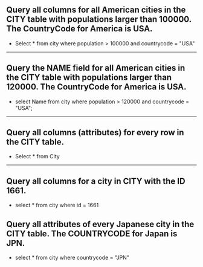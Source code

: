 ## Query all columns for all American cities in the CITY table with populations larger than 100000. The CountryCode for America is USA.
- Select * from city 
  where population > 100000 and countrycode = "USA"

--------------------------------------------------------------------------------------------------------------------------------------------------------------------

## Query the NAME field for all American cities in the CITY table with populations larger than 120000. The CountryCode for America is USA.
- select Name from city
  where population > 120000 and countrycode = "USA";
--------------------------------------------------------------------------------------------------------------------------------------------------------------------

## Query all columns (attributes) for every row in the CITY table.
- Select * from City
--------------------------------------------------------------------------------------------------------------------------------------------------------------------

## Query all columns for a city in CITY with the ID 1661.
- select * from city 
  where id = 1661
  
## Query all attributes of every Japanese city in the CITY table. The COUNTRYCODE for Japan is JPN.
- select * from city 
  where countrycode = "JPN"
